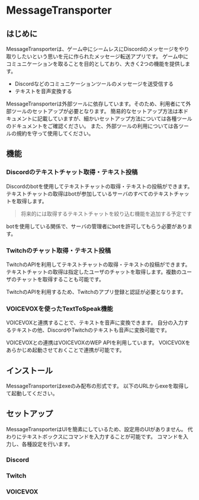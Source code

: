 # MessageTransporter
## はじめに
MessageTransporterは、ゲーム中にシームレスにDiscordのメッセージをやり取りしたいという思いを元に作られたメッセージ転送アプリです。
ゲーム中にコミュニケーションを取ることを目的としており、大きく2つの機能を提供します。

- Discordなどのコミュニケーションツールのメッセージを送受信する
- テキストを音声変換する


MessageTransporterは外部ツールに依存しています。そのため、利用者にて外部ツールのセットアップが必要となります。
簡易的なセットアップ方法は本ドキュメントに記載していますが、細かいセットアップ方法については各種ツールのドキュメントをご確認ください。
また、外部ツールの利用については各ツールの規約を守って使用してください。

## 機能
### Discordのテキストチャット取得・テキスト投稿
Discordのbotを使用してテキストチャットの取得・テキストの投稿ができます。
テキストチャットの取得はbotが参加しているサーバのすべてのテキストチャットを取得します。
> 将来的には取得するテキストチャットを絞り込む機能を追加する予定です

botを使用している関係で、サーバの管理者にbotを許可してもらう必要があります。

### Twitchのチャット取得・テキスト投稿
TwitchのAPIを利用してテキストチャットの取得・テキストの投稿ができます。
テキストチャットの取得は指定したユーザのチャットを取得します。複数のユーザのチャットを取得することも可能です。

TwitchのAPIを利用するため、Twitchのアプリ登録と認証が必要となります。

### VOICEVOXを使ったTextToSpeak機能
VOICEVOXと連携することで、テキストを音声に変換できます。
自分の入力するテキストの他、DiscordやTwitchのテキストも音声に変換可能です。

VOICEVOXとの連携はVOICEVOXのWEP APIを利用しています。 VOICEVOXをあらかじめ起動させておくことで連携が可能です。


## インストール
MessageTransporterはexeのみ配布の形式です。
以下のURLからexeを取得して起動してください。


## セットアップ
MessageTransporterはUIを簡素にしているため、設定用のUIがありません。
代わりにテキストボックスにコマンドを入力することが可能です。
コマンドを入力し、各種設定を行います。

### Discord

### Twitch

### VOICEVOX

